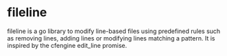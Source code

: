 fileline
========

fileline is a go library to modify line-based files using predefined rules such
as removing lines, adding lines or modifying lines matching a pattern. It is
inspired by the cfengine edit_line promise.
